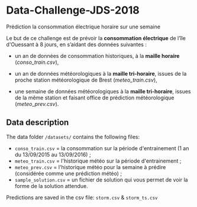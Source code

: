 # Data-Challenge-JDS-2018
Prédiction la consommation électrique horaire sur une semaine

Le but de ce challenge est de prévoir la **consommation électrique** de l’île d'Ouessant à 8 jours, en s’aidant des données suivantes : 
 
  * un an de données de consommation historiques, à la **maille horaire** (*conso_train.csv*), 
  
  * un an de données météorologiques à la **maille tri-horaire**, issues de la proche station météorologique de Brest (*meteo_train.csv*), 
  * une semaine de données météorologiques à la **maille tri-horaire**, issues de la même station et faisant office de prédiction météorologique (*meteo_prev.csv*). 
  
## Data description 
The data folder `/datasets/` contains the following files: 

* `conso_train.csv` = la consommation sur la période d'entrainement (1 an du 13/09/2015 au 13/09/2016) ;
* `meteo_train.csv` = l'historique météo sur la période d'entrainement ;
* `meteo_prev.csv` = l'historique météo pour la semaine à prédire (considérée comme une prédiction météo) ;
* `sample_solution.csv` = un fichier de solution qui vous permet de voir la forme de la solution attendue.

Predictions are saved in the csv file: `storm.csv` & `storm_ts.csv`